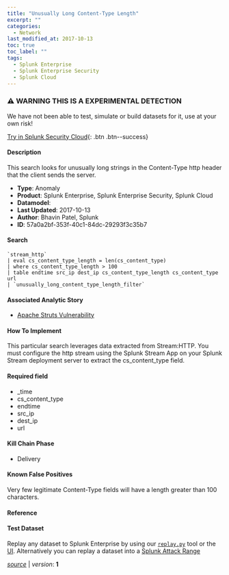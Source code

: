 ```yaml
---
title: "Unusually Long Content-Type Length"
excerpt: ""
categories:
  - Network
last_modified_at: 2017-10-13
toc: true
toc_label: ""
tags:
  - Splunk Enterprise
  - Splunk Enterprise Security
  - Splunk Cloud
---
```


### ⚠️ WARNING THIS IS A EXPERIMENTAL DETECTION
We have not been able to test, simulate or build datasets for it, use at your own risk!


[Try in Splunk Security Cloud](https://www.splunk.com/en_us/cyber-security.html){: .btn .btn--success}

#### Description

This search looks for unusually long strings in the Content-Type http header that the client sends the server.

- **Type**: Anomaly
- **Product**: Splunk Enterprise, Splunk Enterprise Security, Splunk Cloud
- **Datamodel**: 
- **Last Updated**: 2017-10-13
- **Author**: Bhavin Patel, Splunk
- **ID**: 57a0a2bf-353f-40c1-84dc-29293f3c35b7

#### Search

```
`stream_http` 
| eval cs_content_type_length = len(cs_content_type) 
| where cs_content_type_length > 100 
| table endtime src_ip dest_ip cs_content_type_length cs_content_type url 
| `unusually_long_content_type_length_filter`
```

#### Associated Analytic Story
* [Apache Struts Vulnerability](/stories/apache_struts_vulnerability)


#### How To Implement
This particular search leverages data extracted from Stream:HTTP. You must configure the http stream using the Splunk Stream App on your Splunk Stream deployment server to extract the cs_content_type field.

#### Required field
* _time
* cs_content_type
* endtime
* src_ip
* dest_ip
* url


#### Kill Chain Phase
* Delivery


#### Known False Positives
Very few legitimate Content-Type fields will have a length greater than 100 characters.





#### Reference


#### Test Dataset
Replay any dataset to Splunk Enterprise by using our [`replay.py`](https://github.com/splunk/attack_data#using-replaypy) tool or the [UI](https://github.com/splunk/attack_data#using-ui).
Alternatively you can replay a dataset into a [Splunk Attack Range](https://github.com/splunk/attack_range#replay-dumps-into-attack-range-splunk-server)



[*source*](https://github.com/splunk/security_content/tree/develop/detections/experimental/network/unusually_long_content-type_length.yml) \| *version*: **1**